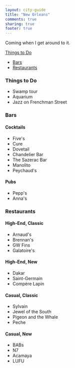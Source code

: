 ```yaml
---
layout: city-guide
title: "New Orleans"
comments: true
sharing: true
footer: true
---
```


Coming when I get around to it.

[Things to Do](#Things-to-Do)
- [Bars](#Bars)
- [Restaurants](#Restaurants)


<a name="Things-to-Do"></a>
### Things to Do
* Swamp tour
* Aquarium
* Jazz on Frenchman Street

<a name="Bars"></a>
### Bars
#### Cocktails
* Five's
* Cure
* Dovetail
* Chandelier Bar
* The Sazerac Bar
* Manolito
* Peychaud's

#### Pubs
* Pepp's
* Anna's

<a name="Restaurants"></a>
### Restaurants
#### High-End, Classic
* Arnaud's
* Brennan's
* GW Fins
* Galatoire's

#### High-End, New
* Dakar
* Saint-Germain
* Compère Lapin

#### Casual, Classic
* Sylvain
* Jewel of the South
* Pigeon and the Whale
* Peche

#### Casual, New
* BABs
* N7
* Acamaya
* LUFU
